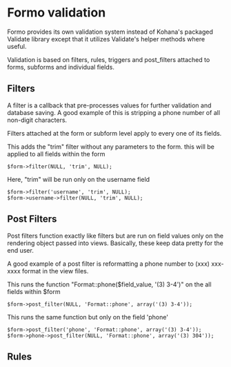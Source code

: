 # Formo validation

Formo provides its own validation system instead of Kohana's packaged Validate library except that it utilizes Validate's helper methods where useful.

Validation is based on filters, rules, triggers and post_filters attached to forms, subforms and individual fields.

## Filters

A filter is a callback that pre-processes values for further validation and database saving. A good example of this is stripping a phone number of all non-digit characters.

Filters attached at the form or subform level apply to every one of its fields.

This adds the "trim" filter without any parameters to the form. this will be applied to all fields within the form
	
	$form->filter(NULL, 'trim', NULL);

Here, "trim" will be run only on the username field

	$form->filter('username', 'trim', NULL);
	$form->username->filter(NULL, 'trim', NULL);

## Post Filters
Post filters function exactly like filters but are run on field values only on the rendering object passed into views. Basically, these keep data pretty for the end user.

A good example of a post filter is reformatting a phone number to (xxx) xxx-xxxx format in the view files.

This runs the function "Format::phone($field_value, '(3) 3-4')" on the all fields within $form

	$form->post_filter(NULL, 'Format::phone', array('(3) 3-4'));
	
This runs the same function but only on the field 'phone'

	$form->post_filter('phone', 'Format::phone', array('(3) 3-4'));
	$form->phone->post_filter(NULL, 'Format::phone', array('(3) 304'));

## Rules